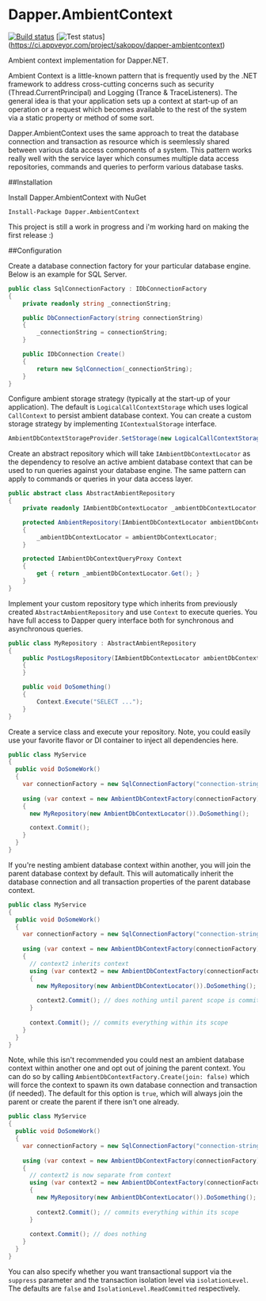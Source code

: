 Dapper.AmbientContext
=======

[![Build status](https://ci.appveyor.com/api/projects/status/omt8ahl09xbnp67t?svg=true)](https://ci.appveyor.com/project/sakopov/dapper-ambientcontext)
[![Test status](http://teststatusbadge.azurewebsites.net/api/status/sakopov/dapper-ambientcontext)]
(https://ci.appveyor.com/project/sakopov/dapper-ambientcontext)

Ambient context implementation for Dapper.NET.

Ambient Context is a little-known pattern that is frequently used by the .NET framework to address cross-cutting concerns such as security (Thread.CurrentPrincipal) and Logging (Trance & TraceListeners). The general idea is that your application sets up a context at start-up of an operation or a request which becomes available to the rest of the system via a static property or method of some sort.

Dapper.AmbientContext uses the same approach to treat the database connection and transaction as resource which is seemlessly shared between various data access components of a system. This pattern works really well with the service layer which consumes multiple data access repositories, commands and queries to perform various database tasks.

##Installation

Install Dapper.AmbientContext with NuGet

```
Install-Package Dapper.AmbientContext
```

This project is still a work in progress and i'm working hard on making the first release :)

##Configuration

Create a database connection factory for your particular database engine. Below is an example for SQL Server.

```csharp
public class SqlConnectionFactory : IDbConnectionFactory
{
    private readonly string _connectionString;

    public DbConnectionFactory(string connectionString)
    {
        _connectionString = connectionString;
    }

    public IDbConnection Create()
    {
        return new SqlConnection(_connectionString);
    }
}
```

Configure ambient storage strategy (typically at the start-up of your application). The default is `LogicalCallContextStorage` which uses logical `CallContext` to persist ambient database context. You can create a custom storage strategy by implementing `IContextualStorage` interface.

```csharp
AmbientDbContextStorageProvider.SetStorage(new LogicalCallContextStorage());
```

Create an abstract repository which will take `IAmbientDbContextLocator` as the dependency to resolve an active ambient database context that can be used to run queries against your database engine. The same pattern can apply to commands or queries in your data access layer.

```csharp
public abstract class AbstractAmbientRepository
{
    private readonly IAmbientDbContextLocator _ambientDbContextLocator;

    protected AmbientRepository(IAmbientDbContextLocator ambientDbContextLocator)
    {
        _ambientDbContextLocator = ambientDbContextLocator;
    }

    protected IAmbientDbContextQueryProxy Context
    {
        get { return _ambientDbContextLocator.Get(); }
    }
}
```

Implement your custom repository type which inherits from previously created `AbstractAmbientRepository` and use `Context` to execute queries. You have full access to Dapper query interface both for synchronous and asynchronous queries. 

```csharp
public class MyRepository : AbstractAmbientRepository
{
    public PostLogsRepository(IAmbientDbContextLocator ambientDbContextLocator) : base(ambientDbContextLocator)
    {
    }

    public void DoSomething()
    {
        Context.Execute("SELECT ...");
    }
}
```

Create a service class and execute your repository. Note, you could easily use your favorite flavor or DI container to inject all dependencies here. 

```csharp
public class MyService 
{
  public void DoSomeWork()
  {
    var connectionFactory = new SqlConnectionFactory("connection-string");
    
    using (var context = new AmbientDbContextFactory(connectionFactory).Create())
    {
      new MyRepository(new AmbientDbContextLocator()).DoSomething();

      context.Commit();
    }
  }
}
```

If you're nesting ambient database context within another, you will join the parent database context by default. This will automatically inherit the database connection and all transaction properties of the parent database context. 

```csharp
public class MyService 
{
  public void DoSomeWork()
  {
    var connectionFactory = new SqlConnectionFactory("connection-string");
    
    using (var context = new AmbientDbContextFactory(connectionFactory).Create())
    {
      // context2 inherits context
      using (var context2 = new AmbientDbContextFactory(connectionFactory).Create())
      {
        new MyRepository(new AmbientDbContextLocator()).DoSomething();
        
        context2.Commit(); // does nothing until parent scope is committed
      }
      
      context.Commit(); // commits everything within its scope
    }
  }
}
```

Note, while this isn't recommended you could nest an ambient database context within another one and opt out of joining the parent context. You can do so by calling `AmbientDbContextFactory.Create(join: false)` which will force the context to spawn its own database connection and transaction (if needed). The default for this option is `true`, which will always join the parent or create the parent if there isn't one already.

```csharp
public class MyService 
{
  public void DoSomeWork()
  {
    var connectionFactory = new SqlConnectionFactory("connection-string");
    
    using (var context = new AmbientDbContextFactory(connectionFactory).Create())
    {
      // context2 is now separate from context
      using (var context2 = new AmbientDbContextFactory(connectionFactory).Create(join: false))
      {
        new MyRepository(new AmbientDbContextLocator()).DoSomething();
        
        context2.Commit(); // commits everything within its scope
      }
      
      context.Commit(); // does nothing
    }
  }
}
```

You can also specify whether you want transactional support via the `suppress` parameter and the transaction isolation level via `isolationLevel`. The defaults are `false` and `IsolationLevel.ReadCommitted` respectively.
